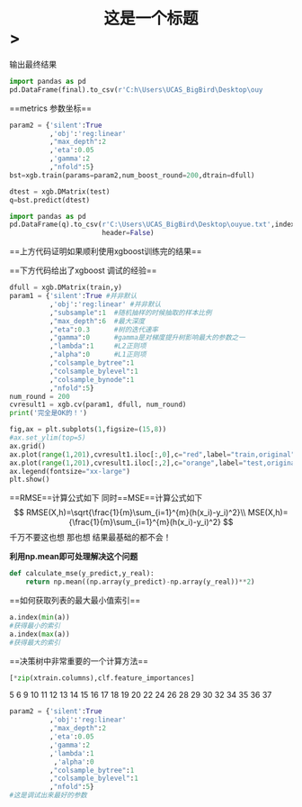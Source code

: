 # <center>这是一个标题</center>>

输出最终结果  

~~~python
import pandas as pd
pd.DataFrame(final).to_csv(r'C:h\Users\UCAS_BigBird\Desktop\ouy							  ue.txt',index=False,header=False)
~~~

==metrics  参数坐标==

~~~python
param2 = {'silent':True
          ,'obj':'reg:linear'
          ,"max_depth":2
          ,'eta':0.05
          ,'gamma':2
          ,"nfold":5}
bst=xgb.train(params=param2,num_boost_round=200,dtrain=dfull)

dtest = xgb.DMatrix(test)
q=bst.predict(dtest)

import pandas as pd
pd.DataFrame(q).to_csv(r'C:\Users\UCAS_BigBird\Desktop\ouyue.txt',index=False,
                       header=False)
~~~

==上方代码证明如果顺利使用xgboost训练完的结果==



==下方代码给出了xgboost 调试的经验==

~~~python
dfull = xgb.DMatrix(train,y)
param1 = {'silent':True #并非默认
          ,'obj':'reg:linear' #并非默认
          ,"subsample":1  #随机抽样的时候抽取的样本比例
          ,"max_depth":6  #最大深度
          ,"eta":0.3      #树的迭代速率
          ,"gamma":0      #gamma是对梯度提升树影响最大的参数之一
          ,"lambda":1     #L2正则项
          ,"alpha":0      #L1正则项
          ,"colsample_bytree":1
          ,"colsample_bylevel":1
          ,"colsample_bynode":1
          ,"nfold":5}
num_round = 200
cvresult1 = xgb.cv(param1, dfull, num_round)
print('完全是OK的！')

fig,ax = plt.subplots(1,figsize=(15,8))
#ax.set_ylim(top=5)
ax.grid()
ax.plot(range(1,201),cvresult1.iloc[:,0],c="red",label="train,original")
ax.plot(range(1,201),cvresult1.iloc[:,2],c="orange",label="test,original")
ax.legend(fontsize="xx-large")
plt.show()
~~~

==RMSE==计算公式如下 同时==MSE==计算公式如下
$$
RMSE(X,h)=\sqrt{\frac{1}{m}\sum_{i=1}^{m}(h(x_i)-y_i)^2}\\
MSE(X,h)={\frac{1}{m}\sum_{i=1}^{m}(h(x_i)-y_i)^2}
$$
千万不要这也想 那也想 结果最基础的都不会！

**利用np.mean即可处理解决这个问题**

~~~python
def calculate_mse(y_predict,y_real):
    return np.mean((np.array(y_predict)-np.array(y_real))**2)
~~~

==如何获取列表的最大最小值索引==

~~~python
a.index(min(a))
#获得最小的索引
a.index(max(a))
#获得最大的索引
~~~

==决策树中非常重要的一个计算方法==

~~~python
[*zip(xtrain.columns),clf.feature_importances]
~~~

5 6 9 10 11 12 13 14 15 16 17 18 19 20 22 24 26 28 29 30 32 34 35 36 37

~~~python
param2 = {'silent':True
          ,'obj':'reg:linear'
          ,"max_depth":2
          ,'eta':0.05
          ,'gamma':2
          ,'lambda':1
           ,'alpha':0
          ,"colsample_bytree":1
          ,"colsample_bylevel":1
          ,"nfold":5}
#这是调试出来最好的参数
~~~

